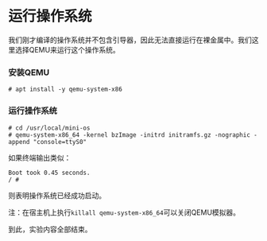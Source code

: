 # 运行操作系统

我们刚才编译的操作系统并不包含引导器，因此无法直接运行在裸金属中。我们这里选择QEMU来运行这个操作系统。

### 安装QEMU

```
# apt install -y qemu-system-x86
```

### 运行操作系统

```
# cd /usr/local/mini-os
# qemu-system-x86_64 -kernel bzImage -initrd initramfs.gz -nographic -append "console=ttyS0"
```

如果终端输出类似：

````
Boot took 0.45 seconds.
/ #
````

则表明操作系统已经成功启动。

注：在宿主机上执行`killall qemu-system-x86_64`可以关闭QEMU模拟器。

到此，实验内容全部结束。
